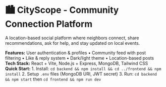 # 🏙️ CityScope - Community Connection Platform

A location-based social platform where neighbors connect, share recommendations, ask for help, and stay updated on local events.

**Features:** User authentication & profiles • Community feed with post filtering • Like & reply system • Dark/light theme • Location-based posts  
**Tech Stack:** React + Vite, Node.js + Express, MongoDB, Tailwind CSS  
**Quick Start:** 1. Install: `cd backend && npm install && cd ../frontend && npm install` 2. Setup `.env` files (MongoDB URI, JWT secret) 3. Run: `cd backend && npm start` then `cd frontend && npm run dev`
